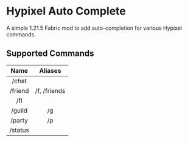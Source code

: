 # Hypixel Auto Complete

A simple 1.21.5 Fabric mod to add auto-completion for various Hypixel commands.

## Supported Commands

|  Name   |   Aliases    |
|:-------:|:------------:|
|  /chat  |              |
| /friend | /f, /friends |
|   /fl   |              |
| /guild  |      /g      |
| /party  |      /p      |
| /status |              |
